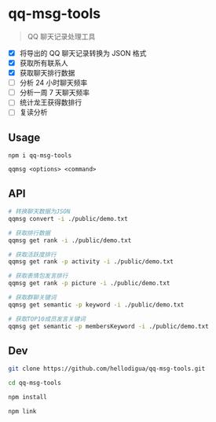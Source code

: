 # qq-msg-tools

> QQ 聊天记录处理工具

- [x] 将导出的 QQ 聊天记录转换为 JSON 格式
- [x] 获取所有联系人
- [x] 获取聊天排行数据
- [ ] 分析 24 小时聊天频率
- [ ] 分析一周 7 天聊天频率
- [ ] 统计龙王获得数排行
- [ ] 复读分析

## Usage

```
npm i qq-msg-tools

qqmsg <options> <command>
```

## API

```bash
# 转换聊天数据为JSON
qqmsg convert -i ./public/demo.txt

# 获取排行数据
qqmsg get rank -i ./public/demo.txt

# 获取活跃度排行
qqmsg get rank -p activity -i ./public/demo.txt

# 获取表情包发言排行
qqmsg get rank -p picture -i ./public/demo.txt

# 获取群聊关键词
qqmsg get semantic -p keyword -i ./public/demo.txt

# 获取TOP10成员发言关键词
qqmsg get semantic -p membersKeyword -i ./public/demo.txt

```

## Dev

```bash
git clone https://github.com/hellodigua/qq-msg-tools.git

cd qq-msg-tools

npm install

npm link
```
